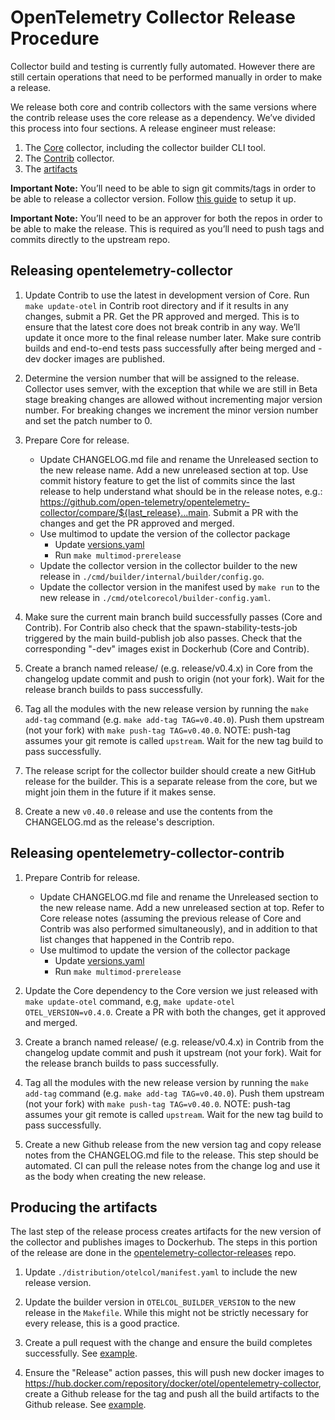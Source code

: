 # OpenTelemetry Collector Release Procedure

Collector build and testing is currently fully automated. However there are still certain operations that need to be performed manually in order to make a release.

We release both core and contrib collectors with the same versions where the contrib release uses the core release as a dependency. We’ve divided this process into four sections. A release engineer must release:
1. The [Core](#releasing-opentelemetry-collector) collector, including the collector builder CLI tool.
1. The [Contrib](#releasing-opentelemetry-collector-contrib) collector.
1. The [artifacts](#producing-the-artifacts)

**Important Note:** You’ll need to be able to sign git commits/tags in order to be able to release a collector version. Follow [this guide](https://docs.github.com/en/github/authenticating-to-github/signing-commits) to setup it up.

**Important Note:** You’ll need to be an approver for both the repos in order to be able to make the release. This is required as you’ll need to push tags and commits directly to the upstream repo.

## Releasing opentelemetry-collector

1. Update Contrib to use the latest in development version of Core. Run `make update-otel` in Contrib root directory and if it results in any changes, submit a PR. Get the PR approved and merged. This is to ensure that the latest core does not break contrib in any way. We’ll update it once more to the final release number later. Make sure contrib builds and end-to-end tests pass successfully after being merged and -dev docker images are published.

1. Determine the version number that will be assigned to the release. Collector uses semver, with the exception that while we are still in Beta stage breaking changes are allowed without incrementing major version number. For breaking changes we increment the minor version number and set the patch number to 0.

1. Prepare Core for release.
    * Update CHANGELOG.md file and rename the Unreleased section to the new release name. Add a new unreleased section at top. <!-- markdown-link-check-disable-line --> Use commit history feature to get the list of commits since the last release to help understand what should be in the release notes, e.g.: https://github.com/open-telemetry/opentelemetry-collector/compare/${last_release}...main. Submit a PR with the changes and get the PR approved and merged.
    * Use multimod to update the version of the collector package
      * Update [versions.yaml](https://github.com/open-telemetry/opentelemetry-collector/blob/main/versions.yaml)
      * Run `make multimod-prerelease`
    * Update the collector version in the collector builder to the new release in `./cmd/builder/internal/builder/config.go`.
    * Update the collector version in the manifest used by `make run` to the new release in `./cmd/otelcorecol/builder-config.yaml`.

1. Make sure the current main branch build successfully passes (Core and Contrib). For Contrib also check that the spawn-stability-tests-job triggered by the main build-publish job also passes. Check that the corresponding "-dev" images exist in Dockerhub (Core and Contrib).

1. Create a branch named release/<release-series> (e.g. release/v0.4.x) in Core from the changelog update commit and push to origin (not your fork). Wait for the release branch builds to pass successfully.

1. Tag all the modules with the new release version by running the `make add-tag` command (e.g. `make add-tag TAG=v0.40.0`). Push them upstream (not your fork) with `make push-tag TAG=v0.40.0`. NOTE: push-tag assumes your git remote is called `upstream`. Wait for the new tag build to pass successfully.

1. The release script for the collector builder should create a new GitHub release for the builder. This is a separate release from the core, but we might join them in the future if it makes sense.

1. Create a new `v0.40.0` release and use the contents from the CHANGELOG.md as the release's description.

## Releasing opentelemetry-collector-contrib

1. Prepare Contrib for release.
   * Update CHANGELOG.md file and rename the Unreleased section to the new release name. Add a new unreleased section at top. Refer to Core release notes (assuming the previous release of Core and Contrib was also performed simultaneously), and in addition to that list changes that happened in the Contrib repo.
   * Use multimod to update the version of the collector package
      * Update [versions.yaml](https://github.com/open-telemetry/opentelemetry-collector-contrib/blob/main/versions.yaml)
      * Run `make multimod-prerelease`

1. Update the Core dependency to the Core version we just released with `make update-otel` command, e.g, `make update-otel OTEL_VERSION=v0.4.0`. Create a PR with both the changes, get it approved and merged.

1. Create a branch named release/<release-series> (e.g. release/v0.4.x) in Contrib from the changelog update commit and push it upstream (not your fork). Wait for the release branch builds to pass successfully.

1. Tag all the modules with the new release version by running the `make add-tag` command (e.g. `make add-tag TAG=v0.40.0`). Push them upstream (not your fork) with `make push-tag TAG=v0.40.0`. NOTE: push-tag assumes your git remote is called `upstream`. Wait for the new tag build to pass successfully.

1. Create a new Github release from the new version tag and copy release notes from the CHANGELOG.md file to the release. This step should be automated. CI can pull the release notes from the change log and use it as the body when creating the new release.

## Producing the artifacts

The last step of the release process creates artifacts for the new version of the collector and publishes images to Dockerhub. The steps in this portion of the release are done in the [opentelemetry-collector-releases](https://github.com/open-telemetry/opentelemetry-collector-releases) repo.

1. Update `./distribution/otelcol/manifest.yaml` to include the new release version.

1. Update the builder version in `OTELCOL_BUILDER_VERSION` to the new release in the `Makefile`. While this might not be strictly necessary for every release, this is a good practice.

1. Create a pull request with the change and ensure the build completes successfully. See [example](https://github.com/open-telemetry/opentelemetry-collector-releases/pull/17/files).

1. Ensure the "Release" action passes, this will push new docker images to https://hub.docker.com/repository/docker/otel/opentelemetry-collector, create a Github release for the tag and push all the build artifacts to the Github release. See [example](https://github.com/open-telemetry/opentelemetry-collector-releases/actions/runs/1346637081).
